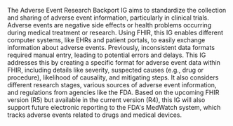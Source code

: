 The Adverse Event Research Backport IG aims to standardize the collection and sharing of adverse event information, particularly in clinical trials. Adverse events are negative side effects or health problems occurring during medical treatment or research. Using FHIR, this IG enables different computer systems, like EHRs and patient portals, to easily exchange information about adverse events. Previously, inconsistent data formats required manual entry, leading to potential errors and delays. This IG addresses this by creating a specific format for adverse event data within FHIR, including details like severity, suspected causes (e.g., drug or procedure), likelihood of causality, and mitigating steps. It also considers different research stages, various sources of adverse event information, and regulations from agencies like the FDA. Based on the upcoming FHIR version (R5) but available in the current version (R4), this IG will also support future electronic reporting to the FDA's MedWatch system, which tracks adverse events related to drugs and medical devices. 

